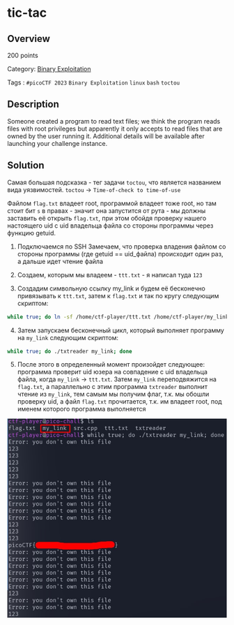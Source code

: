 # tic-tac #
 
## Overview ##
 
200 points
 
Category: [Binary Exploitation](../)
 
Tags : `#picoCTF 2023` `Binary Exploitation` `linux` `bash` `toctou`
 
## Description ##

Someone created a program to read text files; we think the program reads files with root privileges but apparently it only accepts to read files that are owned by the user running it.
Additional details will be available after launching your challenge instance.
 
## Solution ##

Самая большая подсказка - тег задачи `toctou`, что является названием вида уязвимостей. `toctou` -> `Time-of-check to time-of-use`

Файлом `flag.txt` владеет root, программой владеет тоже root, но там стоит бит `s` в правах - значит она запустится от рута - мы должны заставить её открыть `flag.txt`, при этом обойдя проверку нашего настоящего uid с uid владельца файла со стороны программы через функцию getuid.

1. Подключаемся по SSH Замечаем, что проверка владения файлом со стороны программы (где getuid == uid_файла) происходит один раз, а дальше идет чтение файла

2. Создаем, которым мы владеем - `ttt.txt` - я написал туда `123`

3. Создадим символьную ссылку my_link и будем её бесконечно привязывать к `ttt.txt`, затем к `flag.txt` и так по кругу следующим скриптом:

```bash
while true; do ln -sf /home/ctf-player/ttt.txt /home/ctf-player/my_link; ln -sf /home/ctf-player/flag.txt /home/ctf-player/my_link; done &
```

4. Затем запускаем бесконечный цикл, который выполняет программу на `my_link` следующим скриптом:

```bash
while true; do ./txtreader my_link; done
```
5. После этого в определенный момент произойдет следующее: программа проверит uid юзера на совпадение с uid владельца файла, когда `my_link` -> `ttt.txt`. Затем `my_link` переподвяжится на `flag.txt`, а параллельно с этим программа `txtreader` выполнит чтение из `my_link`, тем самым мы получим флаг, т.к. мы обошли проверку uid, а файл `flag.txt` прочитается, т.к. им владеет root, под именем которого программа выполняется

![Screenshot of the results](1.jpg)
